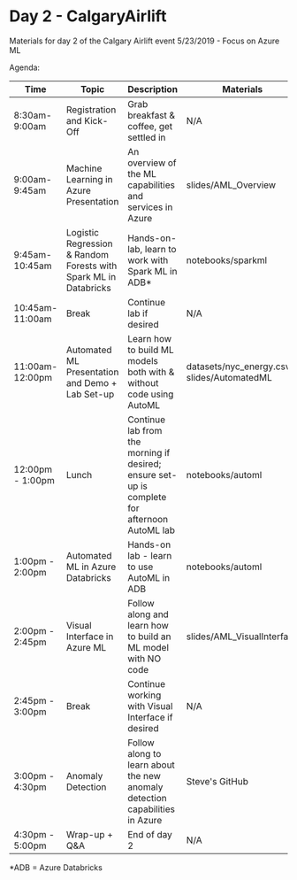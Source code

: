 # Day 2 - CalgaryAirlift
Materials for day 2 of the Calgary Airlift event 5/23/2019 - Focus on Azure ML

Agenda:

| Time | Topic | Description | Materials |
| --- | --- | --- | --- |
| 8:30am-9:00am | Registration and Kick-Off | Grab breakfast & coffee, get settled in | N/A |
| 9:00am-9:45am | Machine Learning in Azure Presentation | An overview of the ML capabilities and services in Azure | slides/AML_Overview |
| 9:45am-10:45am | Logistic Regression & Random Forests with Spark ML in Databricks | Hands-on-lab, learn to work with Spark ML in ADB* | notebooks/sparkml |
| 10:45am-11:00am | Break | Continue lab if desired | N/A |
| 11:00am-12:00pm | Automated ML Presentation and Demo + Lab Set-up | Learn how to build ML models both with & without code using AutoML | datasets/nyc_energy.csv & slides/AutomatedML |
| 12:00pm - 1:00pm | Lunch | Continue lab from the morning if desired; ensure set-up is complete for afternoon AutoML lab | notebooks/automl|
| 1:00pm - 2:00pm | Automated ML in Azure Databricks | Hands-on lab - learn to use AutoML in ADB | notebooks/automl |
| 2:00pm - 2:45pm | Visual Interface in Azure ML | Follow along and learn how to build an ML model with NO code | slides/AML_VisualInterface |
| 2:45pm - 3:00pm | Break | Continue working with Visual Interface if desired | N/A |
| 3:00pm - 4:30pm | Anomaly Detection | Follow along to learn about the new anomaly detection capabilities in Azure | Steve's GitHub |
| 4:30pm - 5:00pm | Wrap-up + Q&A | End of day 2 | N/A |

*ADB = Azure Databricks
